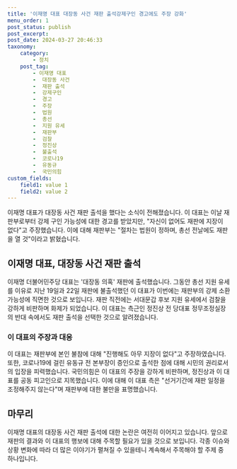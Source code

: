 ```yaml
---
title: '이재명 대표 대장동 사건 재판 출석강제구인 경고에도 주장 강화'
menu_order: 1
post_status: publish
post_excerpt: 
post_date: 2024-03-27 20:46:33
taxonomy:
    category:
        - 정치
    post_tag:
        - 이재명 대표
        -  대장동 사건
        -  재판 출석
        -  강제구인
        -  경고
        -  주장
        -  법원
        -  총선
        -  지원 유세
        -  재판부
        -  검찰
        -  정진상
        -  불출석
        -  코로나19
        -  유동규
        -  국민의힘
custom_fields:
    field1: value 1
    field2: value 2
---
```


이재명 대표가 대장동 사건 재판 출석을 했다는 소식이 전해졌습니다. 이 대표는 이날 재판부로부터 강제 구인 가능성에 대한 경고를 받았지만, "자신이 없어도 재판에 지장이 없다"고 주장했습니다. 이에 대해 재판부는 "절차는 법원이 정하며, 총선 전날에도 재판을 열 것"이라고 밝혔습니다.
## 이재명 대표, 대장동 사건 재판 출석
이재명 더불어민주당 대표는 '대장동 의혹' 재판에 출석했습니다. 그동안 총선 지원 유세를 이유로 지난 19일과 22일 재판에 불출석했던 이 대표가 이번에는 재판부의 강제 소환 가능성에 직면한 것으로 보입니다.
재판 직전에는 서대문갑 후보 지원 유세에서 검찰을 강하게 비판하며 화제가 되었습니다. 이 대표는 측근인 정진상 전 당대표 정무조정실장의 반대 속에서도 재판 출석을 선택한 것으로 알려졌습니다.
### 이 대표의 주장과 대응
이 대표는 재판부에 본인 불참에 대해 "진행해도 아무 지장이 없다"고 주장하였습니다. 또한, 코로나19에 걸린 유동규 전 본부장이 증인으로 출석한 점에 대해 시민의 권리로서의 입장을 피력했습니다.
국민의힘은 이 대표의 주장을 강하게 비판하며, 정진상과 이 대표를 공동 피고인으로 지목했습니다. 이에 대해 이 대표 측은 "선거기간에 재판 일정을 조정해주지 않는다"며 재판부에 대한 불만을 표명했습니다.
## 마무리
이재명 대표의 대장동 사건 재판 출석에 대한 논란은 여전히 이어지고 있습니다. 앞으로 재판의 결과와 이 대표의 행보에 대해 주목할 필요가 있을 것으로 보입니다. 각종 이슈와 상황 변화에 따라 더 많은 이야기가 펼쳐질 수 있을테니 계속해서 주목해야 할 주제 중 하나입니다.
